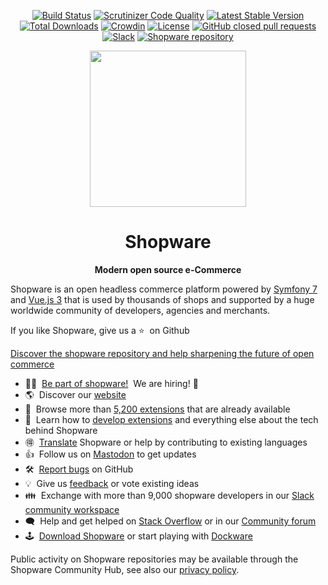 <div align="center">

[![Build Status](https://github.com/shopware/shopware/actions/workflows/php.yml/badge.svg)](https://github.com/shopware/shopware/actions/workflows/php.yml)
[![Scrutinizer Code Quality](https://scrutinizer-ci.com/g/shopware/platform/badges/quality-score.png)](https://scrutinizer-ci.com/g/shopware/platform/)
[![Latest Stable Version](https://poser.pugx.org/shopware/platform/v/stable)](https://packagist.org/packages/shopware/platform)
[![Total Downloads](https://poser.pugx.org/shopware/platform/downloads)](https://packagist.org/packages/shopware/platform)
[![Crowdin](https://badges.crowdin.net/shopware6/localized.svg)](https://translate.shopware.com/project/shopware6)
[![License](https://img.shields.io/github/license/shopware/shopware.svg)](https://github.com/shopware/shopware/blob/trunk/LICENSE)
[![GitHub closed pull requests](https://img.shields.io/github/issues-pr-closed/shopware/shopware.svg)](https://github.com/shopware/shopware/pulls)
[![Slack](https://img.shields.io/badge/chat-on%20slack-%23ECB22E)](https://slack.shopware.com?utm_source=badge&utm_medium=badge&utm_campaign=pr-badge)
[![Shopware repository](https://img.shields.io/badge/start_with-shopware_development-blue.svg)](https://github.com/shopware/shopware?tab=readme-ov-file#installation)

</div>


<p align="center">
  <a href="https://shopware.com" target="_blank" rel="noopener noreferrer">
    <img width="250" src="https://images.ctfassets.net/nqzs8zsepqpi/2mI5yTktojiFqNsB66pCsA/752bbd8eddb1b2d587d43d4cec09ffa7/composable-customer-experience-illustration.png">
  </a>
</p>

<h1 align="center">Shopware</h1>

<p align="center"><strong>Modern open source e-Commerce</strong>

Shopware is an open headless commerce platform powered by [Symfony 7](https://symfony.com) and [Vue.js 3](https://vuejs.org) that is used by thousands of shops and supported by a huge worldwide community of developers, agencies and merchants.

If you like Shopware, give us a&nbsp;⭐️ &nbsp;on Github

[Discover the shopware repository and help sharpening the future of open commerce](https://github.com/shopware/shopware)

* 🙋‍♂️ &nbsp;[Be part of shopware!](https://www.shopware.com/en/jobs/) ‍&nbsp;We are hiring!  🙋
* 🌎 &nbsp;Discover our [website](https://www.shopware.com/en/)
* 🧩 &nbsp;Browse more than [5,200 extensions](https://store.shopware.com) that are already available
* 📖 &nbsp;Learn how to [develop extensions](https://developer.shopware.com) and everything else about the tech behind Shopware
* 🉐 &nbsp;[Translate](https://translate.shopware.com) Shopware or help by contributing to existing languages
* 👍 &nbsp;Follow us on [Mastodon](https://phpc.social/@ShopwareDevs) to get updates
* 🛠 &nbsp;[Report bugs](https://github.com/shopware/shopware/issues/new/choose) on GitHub
* 💡 &nbsp;Give us [feedback](https://feedback.shopware.com/) or vote existing ideas
* 👪 &nbsp;Exchange with more than 9,000 shopware developers in our [Slack community workspace](https://slack.shopware.com)
* 🗨 &nbsp;Help and get helped on [Stack Overflow](https://stackoverflow.com/questions/tagged/shopware6?tab=Newest) or in our [Community forum](https://forum.shopware.com/)
* 🕹 &nbsp;[Download Shopware](https://www.shopware.com/en/download/) or start playing with [Dockware](https://github.com/dockware/dockware)

Public activity on Shopware repositories may be available through the Shopware Community Hub, see also our [privacy policy](https://www.shopware.com/en/privacy/website/).
